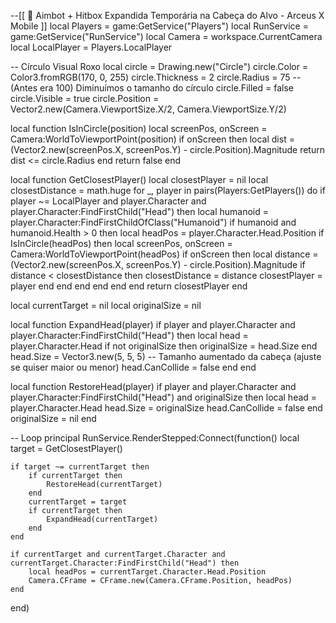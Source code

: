 --[[ 📌 Aimbot + Hitbox Expandida Temporária na Cabeça do Alvo - Arceus X Mobile ]]
local Players = game:GetService("Players")
local RunService = game:GetService("RunService")
local Camera = workspace.CurrentCamera
local LocalPlayer = Players.LocalPlayer

-- Círculo Visual Roxo
local circle = Drawing.new("Circle")
circle.Color = Color3.fromRGB(170, 0, 255)
circle.Thickness = 2
circle.Radius = 75 -- (Antes era 100) Diminuímos o tamanho do círculo
circle.Filled = false
circle.Visible = true
circle.Position = Vector2.new(Camera.ViewportSize.X/2, Camera.ViewportSize.Y/2)

local function IsInCircle(position)
    local screenPos, onScreen = Camera:WorldToViewportPoint(position)
    if onScreen then
        local dist = (Vector2.new(screenPos.X, screenPos.Y) - circle.Position).Magnitude
        return dist <= circle.Radius
    end
    return false
end

local function GetClosestPlayer()
    local closestPlayer = nil
    local closestDistance = math.huge
    for _, player in pairs(Players:GetPlayers()) do
        if player ~= LocalPlayer and player.Character and player.Character:FindFirstChild("Head") then
            local humanoid = player.Character:FindFirstChildOfClass("Humanoid")
            if humanoid and humanoid.Health > 0 then
                local headPos = player.Character.Head.Position
                if IsInCircle(headPos) then
                    local screenPos, onScreen = Camera:WorldToViewportPoint(headPos)
                    if onScreen then
                        local distance = (Vector2.new(screenPos.X, screenPos.Y) - circle.Position).Magnitude
                        if distance < closestDistance then
                            closestDistance = distance
                            closestPlayer = player
                        end
                    end
                end
            end
        end
    end
    return closestPlayer
end

local currentTarget = nil
local originalSize = nil

local function ExpandHead(player)
    if player and player.Character and player.Character:FindFirstChild("Head") then
        local head = player.Character.Head
        if not originalSize then
            originalSize = head.Size
        end
        head.Size = Vector3.new(5, 5, 5) -- Tamanho aumentado da cabeça (ajuste se quiser maior ou menor)
        head.CanCollide = false
    end
end

local function RestoreHead(player)
    if player and player.Character and player.Character:FindFirstChild("Head") and originalSize then
        local head = player.Character.Head
        head.Size = originalSize
        head.CanCollide = false
    end
    originalSize = nil
end

-- Loop principal
RunService.RenderStepped:Connect(function()
    local target = GetClosestPlayer()

    if target ~= currentTarget then
        if currentTarget then
            RestoreHead(currentTarget)
        end
        currentTarget = target
        if currentTarget then
            ExpandHead(currentTarget)
        end
    end

    if currentTarget and currentTarget.Character and currentTarget.Character:FindFirstChild("Head") then
        local headPos = currentTarget.Character.Head.Position
        Camera.CFrame = CFrame.new(Camera.CFrame.Position, headPos)
    end
end)
